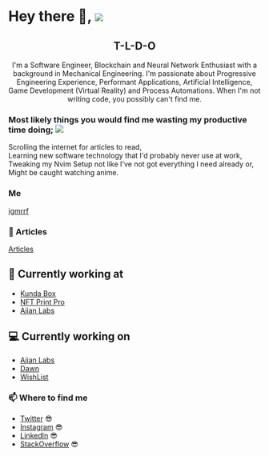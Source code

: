 # Hey there 👋, ![](https://komarev.com/ghpvc/?username=igmrrf&label=VIEWS)

<h2 align="center">T-L-D-O</h2>
<p align="center">
  I'm a Software Engineer, Blockchain and Neural Network Enthusiast with a background in Mechanical Engineering.
  I'm passionate about Progressive Engineering Experience, Performant Applications, Artificial Intelligence, Game Development (Virtual Reality) and Process Automations.
  When I'm not writing code, you possibly can't find me.
</p>

### Most likely things you would find me wasting my productive time doing; ![](https://komarev.com/ghpvc/?username=igmrrf&label=VIEWS)
<p>
  Scrolling the internet for articles to read,
  <br/>
  Learning new software technology that I'd probably never use at work, 
  <br/>
  Tweaking my Nvim Setup not like I've not got everything I need already or,
  <br/>
  Might be caught watching anime.
</p>


### Me
[igmrrf](https://igbiriki.com)

### :rocket: Articles
[Articles](https://dev.to/igmrrf)

## 💼 Currently working at

- [Kunda Box](https://kundabox.com)
- [NFT Print Pro](https://nftprintpro.com)
- [Ajian Labs](https://ajianlabs.com)

## 💻 Currently working on
- [Ajian Labs](https://ajianlabs.com)
- [Dawn](https://www.linkedin.com/company/dawnaistudy/)
- [WishList](https://wishlist.netlify.app)

### 📫 Where to find me

- [Twitter](https://twitter.com/igmrrf) 😎
- [Instagram](https://instagram.com/igmrrf) 😎
- [LinkedIn](https://linkedin.com/in/igmrrf) 😎
- [StackOverflow](https://stackoverflow.com/users/12100921/igmrrf) 😎
